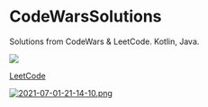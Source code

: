 # CodeWarsSolutions
Solutions from CodeWars & LeetCode. Kotlin, Java.

<a href="https://www.codewars.com/users/GeorgCantor" target="_blank"><img src="https://www.codewars.com/users/GeorgCantor/badges/large" /></a>

[LeetCode](https://leetcode.com/GeorgCantor/)

[![2021-07-01-21-14-10.png](https://i.postimg.cc/TYp9HFY3/2021-07-01-21-14-10.png)](https://postimg.cc/8jgM7y62)

